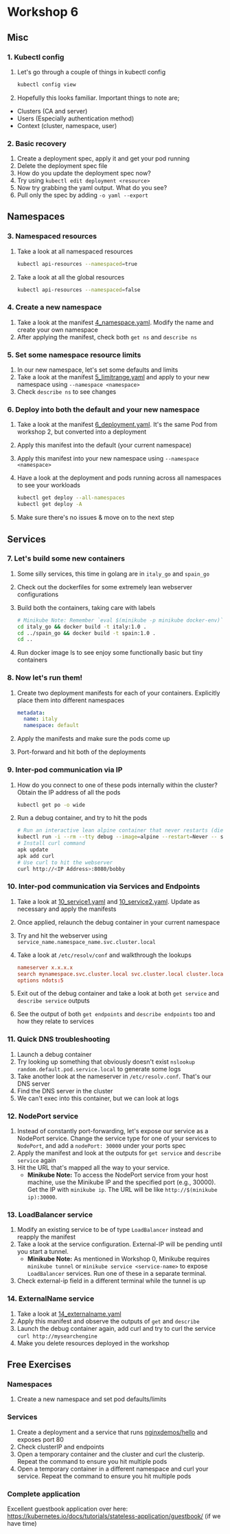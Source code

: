 # Workshop 6

## Misc

### 1. Kubectl config

1. Let's go through a couple of things in kubectl config

    ```bash
    kubectl config view
    ```

1. Hopefully this looks familiar. Important things to note are;

- Clusters (CA and server)
- Users (Especially authentication method)
- Context (cluster, namespace, user)

### 2. Basic recovery

1. Create a deployment spec, apply it and get your pod running
1. Delete the deployment spec file
1. How do you update the deployment spec now?
1. Try using `kubectl edit deployment <resource>`
1. Now try grabbing the yaml output. What do you see?
1. Pull only the spec by adding `-o yaml --export`

## Namespaces

### 3. Namespaced resources

1. Take a look at all namespaced resources

    ```bash
    kubectl api-resources --namespaced=true
    ```

1. Take a look at all the global resources

    ```bash
    kubectl api-resources --namespaced=false
    ```

### 4. Create a new namespace

1. Take a look at the manifest [4_namespace.yaml](4_namespace.yaml). Modify the name and create your own namespace
1. After applying the manifest, check both `get ns` and `describe ns`

### 5. Set some namespace resource limits

1. In our new namespace, let's set some defaults and limits
1. Take a look at the manifest [5_limitrange.yaml](5_limitrange.yaml) and apply to your new namespace using `--namespace <namespace>`
1. Check `describe ns` to see changes

### 6. Deploy into both the default and your new namespace

1. Take a look at the manifest [6_deployment.yaml](6_deployment.yaml). It's the same Pod from workshop 2, but converted into a deployment
1. Apply this manifest into the default (your current namespace)
1. Apply this manifest into your new namespace using `--namespace <namespace>`
1. Have a look at the deployment and pods running across all namespaces to see your workloads

    ```bash
    kubectl get deploy --all-namespaces
    kubectl get deploy -A
    ```

1. Make sure there's no issues & move on to the next step

## Services

### 7. Let's build some new containers

1. Some silly services, this time in golang are in `italy_go` and `spain_go`
1. Check out the dockerfiles for some extremely lean webserver configurations
1. Build both the containers, taking care with labels

    ```bash
    # Minikube Note: Remember `eval $(minikube -p minikube docker-env)` before building each image.
    cd italy_go && docker build -t italy:1.0 .
    cd ../spain_go && docker build -t spain:1.0 .
    cd .. 
    ```

1. Run docker image ls to see enjoy some functionally basic but tiny containers

### 8. Now let's run them!

1. Create two deployment manifests for each of your containers. Explicitly place them into different namespaces

    ```yaml
    metadata:
      name: italy
      namespace: default
    ```

1. Apply the manifests and make sure the pods come up
1. Port-forward and hit both of the deployments

### 9. Inter-pod communication via IP

1. How do you connect to one of these pods internally within the cluster? Obtain the IP address of all the pods

    ```bash
    kubectl get po -o wide
    ```

1. Run a debug container, and try to hit the pods

    ```bash
    # Run an interactive lean alpine container that never restarts (dies/rm on shutdown)
    kubectl run -i --rm --tty debug --image=alpine --restart=Never -- sh
    # Install curl command
    apk update
    apk add curl
    # Use curl to hit the webserver
    curl http://<IP Address>:8080/bobby
    ```

### 10. Inter-pod communication via Services and Endpoints

1. Take a look at [10_service1.yaml](10_service1.yaml) and [10_service2.yaml](10_service2.yaml). Update as necessary and apply the manifests
1. Once applied, relaunch the debug container in your current namespace
1. Try and hit the webserver using `service_name.namespace_name.svc.cluster.local`
1. Take a look at `/etc/resolv/conf` and walkthrough the lookups

    ```conf
    nameserver x.x.x.x
    search mynamespace.svc.cluster.local svc.cluster.local cluster.local
    options ndots:5
    ```

1. Exit out of the debug container and take a look at both `get service` and `describe service` outputs
1. See the output of both `get endpoints` and `describe endpoints` too and how they relate to services

### 11. Quick DNS troubleshooting

1. Launch a debug container
1. Try looking up something that obviously doesn't exist `nslookup random.default.pod.service.local` to generate some logs
1. Take another look at the nameserver in `/etc/resolv.conf`. That's our DNS server
1. Find the DNS server in the cluster
1. We can't exec into this container, but we can look at logs

### 12. NodePort service

1. Instead of constantly port-forwarding, let's expose our service as a NodePort service. Change the service type for one of your services to `NodePort`, and add a `nodePort: 30000` under your ports spec
1. Apply the manifest and look at the outputs for `get service` and `describe service` again
1. Hit the URL that's mapped all the way to your service.
   *   **Minikube Note:** To access the NodePort service from your host machine, use the Minikube IP and the specified port (e.g., 30000). Get the IP with `minikube ip`. The URL will be like `http://$(minikube ip):30000`.

### 13. LoadBalancer service

1. Modify an existing service to be of type `LoadBalancer` instead and reapply the manifest
1. Take a look at the service configuration. External-IP will be pending until you start a tunnel.
   *   **Minikube Note:** As mentioned in Workshop 0, Minikube requires `minikube tunnel` or `minikube service <service-name>` to expose `LoadBalancer` services. Run one of these in a separate terminal.
1. Check external-ip field in a different terminal while the tunnel is up

### 14. ExternalName service

1. Take a look at [14_externalname.yaml](14_externalname.yaml)
1. Apply this manifest and observe the outputs of `get` and `describe`
1. Launch the debug container again, add curl and try to curl the service `curl http://mysearchengine`
1. Make you delete resources deployed in the workshop

## Free Exercises

### Namespaces

1. Create a new namespace and set pod defaults/limits

### Services

1. Create a deployment and a service that runs [nginxdemos/hello](https://hub.docker.com/r/nginxdemos/hello/) and exposes port 80
1. Check clusterIP and endpoints
1. Open a temporary container and the cluster and curl the clusterip. Repeat the command to ensure you hit multiple pods
1. Open a temporary container in a different namespace and curl your service. Repeat the command to ensure you hit multiple pods

### Complete application

Excellent guestbook application over here: https://kubernetes.io/docs/tutorials/stateless-application/guestbook/ (if we have time)
